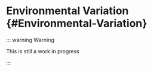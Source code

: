 
# Environmental Variation {#Environmental-Variation}

::: warning Warning

This is still a work in progress

:::
